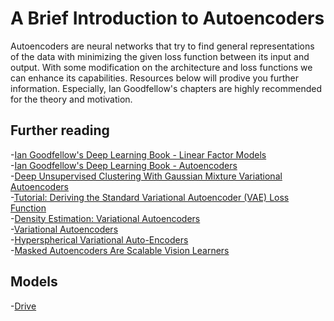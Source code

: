 # A Brief Introduction to Autoencoders

Autoencoders are neural networks that try to find general representations of the data with minimizing the given loss function between its input and output. With some modification on the architecture and loss functions we can enhance its capabilities. Resources below will prodive you further information. Especially, Ian Goodfellow's chapters are highly recommended for the theory and motivation.

## Further reading

-[Ian Goodfellow's Deep Learning Book - Linear Factor Models](https://www.deeplearningbook.org/contents/linear_factors.html)
<br>
-[Ian Goodfellow's Deep Learning Book - Autoencoders](https://www.deeplearningbook.org/contents/autoencoders.html)
<br>
-[Deep Unsupervised Clustering With Gaussian Mixture Variational Autoencoders](https://arxiv.org/pdf/1611.02648.pdf)
<br>
-[Tutorial: Deriving the Standard Variational Autoencoder (VAE) Loss Function](https://arxiv.org/abs/1907.08956)
<br>
-[Density Estimation: Variational Autoencoders](http://ruishu.io/2018/03/14/vae/)
<br>
-[Variational Autoencoders](https://arxiv.org/pdf/1312.6114.pdf)
<br>
-[Hyperspherical Variational Auto-Encoders](https://arxiv.org/abs/1804.00891)
<br>
-[Masked Autoencoders Are Scalable Vision Learners](https://arxiv.org/abs/2111.06377)
<br>

## Models
-[Drive](https://drive.google.com/drive/folders/1sSCKrsoJKGDL-D9WtfUKJAWiGeXqmf8n?usp=sharing)
